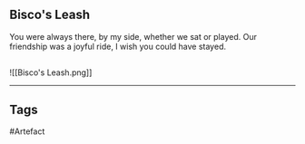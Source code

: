 ## Bisco's Leash
You were always there, by my side,
whether we sat or played.
Our friendship was a joyful ride,
I wish you could have stayed.
## 
![[Bisco's Leash.png]]

---
## Tags
#Artefact